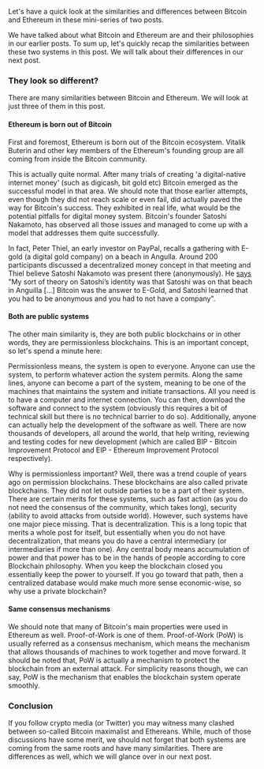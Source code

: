 Let's have a quick look at the similarities and differences between Bitcoin and Ethereum in these mini-series of two posts. 

We have talked about what Bitcoin and Ethereum are and their philosophies in our earlier posts. To sum up, let's quickly recap the similarities between these two systems in this post. We will talk about their differences in our next post.  

### They look so different?
There are many similarities between Bitcoin and Ethereum. We will look at just three of them in this post. 

#### Ethereum is born out of Bitcoin
First and foremost, Ethereum is born out of the Bitcoin ecosystem. Vitalik Buterin and other key members of the Ethereum's founding group are all coming from inside the Bitcoin community. 

This is actually quite normal. After many trials of creating 'a digital-native internet money' (such as digicash, bit gold etc) Bitcoin emerged as the successful model in that area. We should note that those earlier attempts, even though they did not reach scale or even fail, did actually paved the way for Bitcoin's success. They exhibited in real life, what would be the potential pitfalls for digital money system. Bitcoin's founder Satoshi Nakamoto, has observed all those issues and managed to come up with a model that addresses them quite successfully. 

In fact, Peter Thiel, an early investor on PayPal, recalls a gathering with E-gold (a digital gold company) on a beach in Angulla. Around 200 participants discussed a decentralized money concept in that meeting and Thiel believe Satoshi Nakamoto was present there (anonymously). He [says](https://news.bitcoin.com/billionaire-vc-peter-thiel-discusses-satoshis-identity-says-bitcoin-is-most-honest-market-we-have/) "My sort of theory on Satoshi’s identity was that Satoshi was on that beach in Anguilla [...] Bitcoin was the answer to E-Gold, and Satoshi learned that you had to be anonymous and you had to not have a company". 

#### Both are public systems
The other main similarity is, they are both public blockchains or in other words, they are permissionless blockchains. This is an important concept, so let's spend a minute here: 

Permissionless means, the system is open to everyone. Anyone can use the system, to perform whatever action the system permits. Along the same lines, anyone can become a part of the system, meaning to be one of the machines that maintains the system and initiate transactions. All you need is to have a computer and internet connection. You can then, download the software and connect to the system (obviously this requires a bit of technical skill but there is no technical barrier to do so). Additionally, anyone can actually help the development of the software as well. There are now thousands of developers, all around the world, that help writing, reviewing and testing codes for new development (which are called BIP - Bitcoin Improvement Protocol and EIP - Ethereum Improvement Protocol respectively). 

Why is permissionless important? Well, there was a trend couple of years ago on permission blockchains. These blockchains are also called private blockchains. They did not let outside parties to be a part of their system. There are certain merits for these systems, such as fast action (as you do not need the consensus of the community, which takes long), security (ability to avoid attacks from outside world). However, such systems have one major piece missing. That is decentralization. This is a long topic that merits a whole post for itself, but essentially when you do not have decentralization, that means you do have a central intermediary (or intermediaries if more than one). Any central body means accumulation of power and that power has to be in the hands of people according to core Blockchain philosophy. When you keep the blockchain closed you essentially keep the power to yourself. If you go toward that path, then a centralized database would make much more sense economic-wise, so why use a private blockchain? 

#### Same consensus mechanisms
We should note that many of Bitcoin's main properties were used in Ethereum as well. Proof-of-Work is one of them. Proof-of-Work (PoW) is usually referred as a consensus mechanism, which means the mechanism that allows thousands of machines to work together and move forward. It should be noted that, PoW is actually a mechanism to protect the blockchain from an external attack. For simplicity reasons though, we can say, PoW is the mechanism that enables the blockchain system operate smoothly. 

### Conclusion
If you follow crypto media (or Twitter) you may witness many clashed between so-called Bitcoin maximalist and Ethereans. While, much of those discussions have some merit, we should not forget that both systems are coming from the same roots and have many similarities. There are differences as well, which we will glance over in our next post. 


